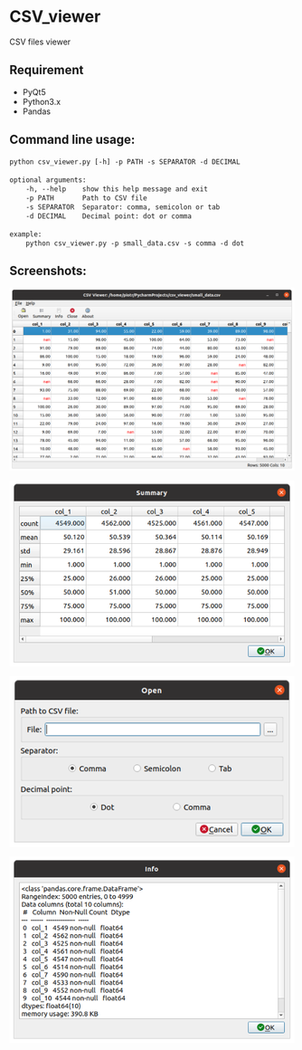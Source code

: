 # CSV_viewer
CSV files viewer

## Requirement 
-   PyQt5
-   Python3.x  
-   Pandas 

## Command line usage: 

    python csv_viewer.py [-h] -p PATH -s SEPARATOR -d DECIMAL

    optional arguments:
        -h, --help    show this help message and exit
        -p PATH       Path to CSV file
        -s SEPARATOR  Separator: comma, semicolon or tab
        -d DECIMAL    Decimal point: dot or comma
    
    example:
        python csv_viewer.py -p small_data.csv -s comma -d dot 

## Screenshots:

![Screen](/doc/csv_viewer.png)

![Screen](/doc/csv_viewer2.png)

![Screen](/doc/csv_viewer3.png)

![Screen](/doc/csv_viewer4.png)
